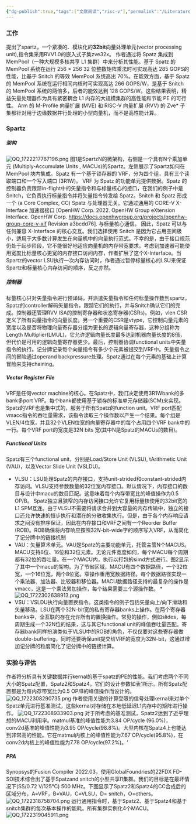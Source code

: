 ```yaml
---
{"dg-publish":true,"tags":["文献阅读","risc-v"],"permalink":"/Literature Notes/RVV/(1)Spatz：A Compact Vector Processing Unit for High-Performance and Energy-Efficient Shared-L1 Clusters/","dgPassFrontmatter":true}
---
```


### 工作
提出了spartz，一个紧凑的、模块化的**32bit**向量处理单元(vector processing unit),指令集采用RVV1.0的嵌入式子集zve32x。
作者通过将 Spatz 集成到 MemPool（一种大规模多核共享 L1 集群）中来分析其性能。基于 Spatz 的 MemPool 系统在运行 256 × 256 32 位整数矩阵乘法时可实现高达 285 GOPS的性能，比基于 Snitch 的等效 MemPool 系统高出 70%。在能效方面，基于 Spatz 的 MemPool 系统在运行相同内核时可实现高达 266 GOPS/W，是基于 Snitch 的 MemPool 系统的两倍多，后者的能效达到 128 GOPS/W。这些结果表明，精益矢量处理器作为具有紧密耦合 L1 内存的大规模集群的高性能和节能 PE 的可行性。
Arm 的 M-Profile 向量扩展 (MVE) 和 RISC-V 向量扩展 (RVV) 的 Zve* 子集都针对用于边缘数据并行处理的小型向量机，而不是高性能计算。

### Spartz
##### 架构
![QQ_1722217767196.png](/img/user/work%20diary/imgs/QQ_1722217767196.png)
图1是SpartzN的微架构，右侧是一个具有N个乘加单元 (Multiply-Accumulate Units , MACUs)的Spartz。左侧展示了Spartz如何在 MemPool 块内集成。Spatz 有一个基于锁存器的 VRF，分为四个组，具有三个读取端口和一个写入端口 (3R1W)。 VRF 为 Spatz 的功能单元提供数据。Spatz 的控制器负责跟踪in-flight中的矢量指令和与标量核心的接口，在我们的例子中是 Snitch，它负责执行标量指令并将矢量指令转发给 Spatz。Snitch 和 Spatz 形成一个 (a Core Complex, CC)
Spatz 与处理器无关。它通过通用的 CORE-V X-Interface 加速器接口 [OpenHW Corp. 2022. OpenHW Group eXtension Interface. OpenHW Corp. https://docs.openhwgroup.org/projects/openhw-group-core-v-xif Revision a3bcdd76]. 与标量核心通信。 因此，Spatz 可以与任何兼容 X-Interface 的核心交互。我们选择使用 Snitch 是因为它占用空间极小，适用于大多数计算发生在向量机中的向量执行范式。不幸的是，由于接口规范仍处于起步阶段，它不能很好地适应向量机的内存带宽要求。考虑到加速器可能使用宽度比标量核心更宽的内存接口访问内存，作者扩展了这个X-Interface。当Spartz的vector LSU执行一次内存访问时，作者通过暂停标量核心的LSU来保证Spartz和标量核心内存访问的顺序，反之亦然。
##### 控制器
标量核心只对矢量指令进行预译码，并派遣矢量指令和任何标量操作数到spartz，Spatz的controller解码矢量指令，跟踪它们的执行，并与Snitch确认它们的完成。控制器还管理RVV ISA的控制寄存器和状态寄存器(CSRs)。例如，vlen CSR定义了所有向量指令的向量长度。另一个重要的CSR是vtype，它控制向量元素的宽度以及是否将物理向量寄存器分组为更长的逻辑向量寄存器，这种分组称为Length Multiplier(LMUL)，它允许逻辑向量长度最多达到机器向量长度的8倍，但代价是可用的逻辑向量寄存器更少。最后，控制器协调functional units中矢量指令的执行。记分牌记录每个向量指令有多少个元素被提交到VRF中。矢量指令之间的冒险通过operand backpressure处理。Spatz通过在每个元素的基础上计算冒险来支持chaining。

##### Vector Register File
VRF是任何vector machine的核心。在Spatz中，我们决定使用3R1Wbank的多bank多port VRF。每个bank都使用基于锁存的标准单元存储器(SCM)来实现。Spatz的VRF也是集中式的，服务于所有Spatz的function unit。VRF port匹配vmacc指令的吞吐量需求，该指令读取三个操作数以产生一个结果。每个组是VLEN/4位宽，并且32个VLEN位宽的向量寄存器中的每个占用四个VRF bank中的一行。每个VRF port的宽度是32N bits 宽(其中N是Spatz的MACUs的数目)。

##### Functional Units
Spatz有三个functional unit，分别是Load/Store Unit (VLSU),
tArithmetic Unit (VAU)，以及Vector Slide Unit (VSLDU)。

* VLSU：LSU处理Spatz的内存接口，支持unit-strided和constant-strided内存访问。VLSU支持参数数量的32位宽内存接口。默认情况下，内存接口的数目与设计中macu的数目匹配。这意味着每个内存带宽比的峰值操作为0.5 OP/B。 Spatz独立且狭窄的内存访问接口允许它复用标量核使用的32bit宽的L1 SPM互连。由于VLSU不需要将请求合并到大容量的内存传输中，独立的接口还允许快速的恒步执行和潜在的分散收集执行。但是，由于各个内存响应请求之间没有排序保证，因此在内存接口和VRF之间有一个Reorder Buffer (ROB)。ROB确保将内存响应按照32𝑁-bit-wide字的顺序写入VRF，从而简化了记分牌中的链接机制
* VAU：矢量算术单元。VAU是Spatz的主要功能单元，托管主管N个MACUS。MACU支持8位、16位和32位元素。无论元件宽度如何，每个MACU每个周期都有32位的吞吐量。在一个MACU内，执行以打包的simd方式进行。图2显示了其中一个macu的架构。为了节省区域，MACU有四个数据路径，一个32位宽，一个16位宽，两个8位宽。窄操作重用宽数据路径。每个数据路径实现一个乘法器、加法器、比较器和移位器。MACU数据路径支持的最复杂的操作是vmacc，这是一个乘法累加操作，每个结果需要三个源操作数。
*![QQ_1722302638913.png](/img/user/Literature%20Notes/imgs/QQ_1722302638913.png)
*  VSU：VSLDU执行向量置换指令。这类指令的例子包括矢量向上/向下滑动和矢量移动。LSU在两个32N-bit宽的私有寄存器banks上操作。在两个寄存器banks中，全互联的存在允许所有的置换操作。常见的操作，例如slides，每周期生成一个32N位的结果，这与其它functional unit的峰值吞吐量匹配。寄存器bank同样扮演类似于VLSU中的ROB的角色，不仅仅要对这些寄存器做double-buffering，同时还要确保unit提交给VRF的宽度为32N-bit，这通过增加记分牌的粒度简化了记分牌中的链接计算。

### 实验与评估
作者将分析具有关键数据并行kernal的基于spatz的PE的性能。我们考虑两个不同大小的Spatz配置，Spatz2和Spatz4。它们的设计参数如表1所示。所有Spatz配置都是为每内存带宽比为0.5 OP/B的峰值操作而设计的。
![QQ_1722308290735.png](/img/user/Literature%20Notes/imgs/QQ_1722308290735.png)
作者使用关键的计算受限的信号处理kernal来对单个Spatz单元进行基准测试，这些kernal对存储在本地低延迟L1内存中的矩阵进行操作。
![QQ_1722308933903.png](/img/user/Literature%20Notes/imgs/QQ_1722308933903.png)
对于所考虑的基准测试，Spatz2达到了近乎理想的MACU利用率。matmul基准的峰值性能为3.84 OP/cycle (96.0%)， conv2d基准的峰值性能为3.95 OP/cycle(98.8%)。大型内核在Spatz4上也能达到非常高的性能。它在matmul内核上的峰值性能为7.67 OP/cycle(95.8%)，在conv2d内核上的峰值性能为7.78 OP/cycle(97.2%)。‘

##### PPA
Synopsys的Fusion Compiler 2022.03，使用GlobalFoundries的22FDX FD-SOI技术综合出了基于Spatzand snitch的小型共享l1集群。我们的目标是在最坏情况下(SS/0.72 V/125°C) 500 MHz。下图显示了Spatz2和Spatz4的CC合成后的区域分布，A=VRF，B=VAU，C=VLSU，D=
snitch，O=others。
![QQ_1722318758704.png](/img/user/Literature%20Notes/imgs/QQ_1722318758704.png)
运行通用指令时，基于Spatz2、基于Spatz4和基于snitch集群的每次基本操作的能耗。所有集群实例化4个MACU。
![QQ_1722319045911.png](/img/user/Literature%20Notes/imgs/QQ_1722319045911.png)